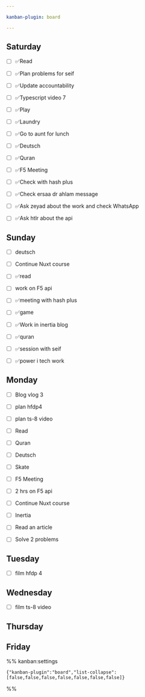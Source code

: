 ```yaml
---

kanban-plugin: board

---
```


## Saturday

- [ ] ✅Read
- [ ] ✅Plan problems for seif
- [ ] ✅Update accountability
- [ ] ✅Typescript video 7
- [ ] ✅Play
- [ ] ✅Laundry
- [ ] ✅Go to aunt for lunch
- [ ] ✅Deutsch
- [ ] ✅Quran
- [ ] ✅F5 Meeting
- [ ] ✅Check with hash plus
- [ ] ✅Check ersaa dr ahlam message
- [ ] ✅Ask zeyad about the work and check WhatsApp
- [ ] ✅Ask htlr about the api


## Sunday

- [ ] deutsch
- [ ] Continue Nuxt course
- [ ] ✅read
- [ ] work on F5 api
- [ ] ✅meeting with hash plus
- [ ] ✅game
- [ ] ✅Work in inertia blog
- [ ] ✅quran
- [ ] ✅session with seif
- [ ] ✅power i tech work


## Monday

- [ ] Blog vlog 3
- [ ] plan hfdp4
- [ ] plan ts-8 video
- [ ] Read
- [ ] Quran
- [ ] Deutsch
- [ ] Skate
- [ ] F5 Meeting
- [ ] 2 hrs on F5 api
- [ ] Continue Nuxt course
- [ ] Inertia
- [ ] Read an article
- [ ] Solve 2 problems


## Tuesday

- [ ] film hfdp 4


## Wednesday

- [ ] film ts-8 video


## Thursday



## Friday





%% kanban:settings
```
{"kanban-plugin":"board","list-collapse":[false,false,false,false,false,false,false]}
```
%%
